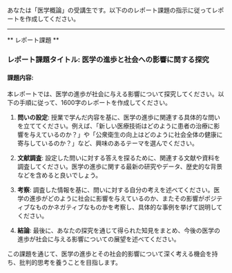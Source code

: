 あなたは「医学概論」の受講生です。以下ののレポート課題の指示に従ってレポートを作成してください。

---------------------------------------
** レポート課題 **

### レポート課題タイトル: 医学の進歩と社会への影響に関する探究

#### 課題内容:
本レポートでは、医学の進歩が社会に与える影響について探究してください。以下の手順に従って、1600字のレポートを作成してください。

1. **問いの設定**: 授業で学んだ内容を基に、医学の進歩に関連する具体的な問いを立ててください。例えば、「新しい医療技術はどのように患者の治療に影響を与えているのか？」や「公衆衛生の向上はどのように社会全体の健康に寄与しているのか？」など、興味のあるテーマを選んでください。

2. **文献調査**: 設定した問いに対する答えを探るために、関連する文献や資料を調査してください。医学の進歩に関する最新の研究やデータ、歴史的な背景などを含めると良いでしょう。

3. **考察**: 調査した情報を基に、問いに対する自分の考えを述べてください。医学の進歩がどのように社会に影響を与えているのか、またその影響がポジティブなものかネガティブなものかを考察し、具体的な事例を挙げて説明してください。

4. **結論**: 最後に、あなたの探究を通じて得られた知見をまとめ、今後の医学の進歩が社会に与える影響についての展望を述べてください。

この課題を通じて、医学の進歩とその社会的影響について深く考える機会を持ち、批判的思考を養うことを目指します。